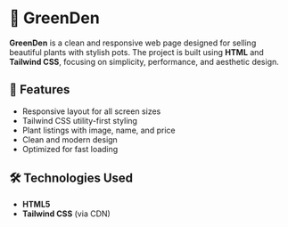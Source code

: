 # 🌿 GreenDen

**GreenDen** is a clean and responsive web page designed for selling beautiful plants with stylish pots. The project is built using **HTML** and **Tailwind CSS**, focusing on simplicity, performance, and aesthetic design.


## 🚀 Features

- Responsive layout for all screen sizes
- Tailwind CSS utility-first styling
- Plant listings with image, name, and price
- Clean and modern design
- Optimized for fast loading

## 🛠️ Technologies Used

- **HTML5**
- **Tailwind CSS** (via CDN)
